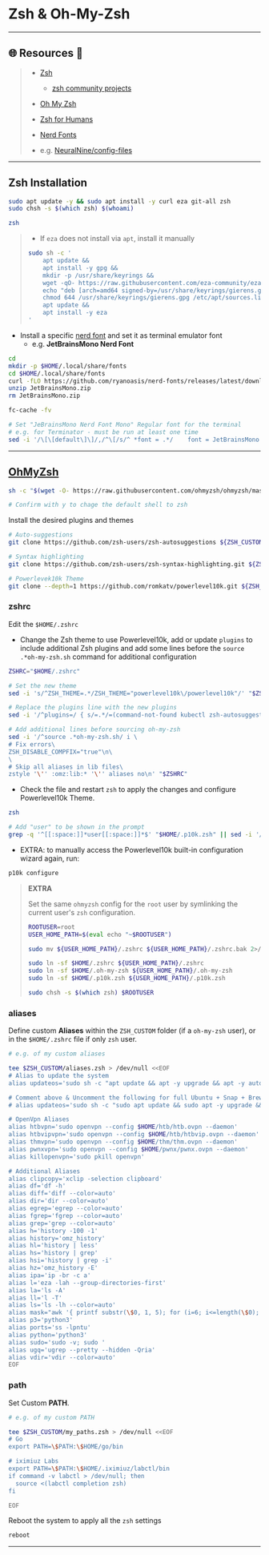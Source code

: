 # Zsh & Oh-My-Zsh

---

## 🌐 Resources 🔗

> - [Zsh](https://www.zsh.org/)
>
>   - [zsh community projects](https://github.com/zsh-users)
>
> - [Oh My Zsh](https://github.com/ohmyzsh/ohmyzsh)
>
> - [Zsh for Humans](https://github.com/romkatv/zsh4humans)
>
> - [Nerd Fonts](https://www.nerdfonts.com/)
>
> - e.g. [NeuralNine/config-files](https://github.com/NeuralNine/config-files)
>

---

## Zsh Installation

```bash
sudo apt update -y && sudo apt install -y curl eza git-all zsh
sudo chsh -s $(which zsh) $(whoami)

zsh
```

> - If `eza` does not install via `apt`, install it manually
>
> ```bash
> sudo sh -c '
>     apt update &&
>     apt install -y gpg &&
>     mkdir -p /usr/share/keyrings &&
>     wget -qO- https://raw.githubusercontent.com/eza-community/eza/main/deb.asc | gpg --dearmor -o /usr/share/keyrings/gierens.gpg &&
>     echo "deb [arch=amd64 signed-by=/usr/share/keyrings/gierens.gpg] http://deb.gierens.de stable main" | tee /etc/apt/sources.list.d/gierens.list &&
>     chmod 644 /usr/share/keyrings/gierens.gpg /etc/apt/sources.list.d/gierens.list &&
>     apt update &&
>     apt install -y eza
> '
> ```
>

- Install a specific [nerd font](https://www.nerdfonts.com/font-downloads) and set it as terminal emulator font
  - e.g. **JetBrainsMono Nerd Font**

```bash
cd
mkdir -p $HOME/.local/share/fonts
cd $HOME/.local/share/fonts
curl -fLO https://github.com/ryanoasis/nerd-fonts/releases/latest/download/JetBrainsMono.zip
unzip JetBrainsMono.zip
rm JetBrainsMono.zip

fc-cache -fv

# Set "JeBrainsMono Nerd Font Mono" Regular font for the terminal
# e.g. for Terminator - must be run at least one time
sed -i '/\[\[default\]\]/,/^\[/s/^ *font = .*/    font = JetBrainsMono Nerd Font Mono 16/' "$HOME/.config/terminator/config"
```

---

## [OhMyZsh](https://github.com/ohmyzsh/ohmyzsh)

```bash
sh -c "$(wget -O- https://raw.githubusercontent.com/ohmyzsh/ohmyzsh/master/tools/install.sh)"

# Confirm with y to chage the default shell to zsh
```

Install the desired plugins and themes

```bash
# Auto-suggestions
git clone https://github.com/zsh-users/zsh-autosuggestions ${ZSH_CUSTOM:-$HOME/.oh-my-zsh/custom}/plugins/zsh-autosuggestions

# Syntax highlighting
git clone https://github.com/zsh-users/zsh-syntax-highlighting.git ${ZSH_CUSTOM:-$HOME/.oh-my-zsh/custom}/plugins/zsh-syntax-highlighting

# Powerlevek10k Theme
git clone --depth=1 https://github.com/romkatv/powerlevel10k.git ${ZSH_CUSTOM:-$HOME/.oh-my-zsh/custom}/themes/powerlevel10k
```

### zshrc

Edit the `$HOME/.zshrc`

- Change the Zsh theme to use Powerlevel10k, add or update `plugins` to include additional Zsh plugins and add some lines before the `source .*oh-my-zsh.sh` command for additional configuration

```bash
ZSHRC="$HOME/.zshrc"

# Set the new theme
sed -i 's/^ZSH_THEME=.*/ZSH_THEME="powerlevel10k\/powerlevel10k"/' "$ZSHRC"

# Replace the plugins line with the new plugins
sed -i '/^plugins=/ { s/=.*/=(command-not-found kubectl zsh-autosuggestions zsh-syntax-highlighting)/; }' "$ZSHRC"

# Add additional lines before sourcing oh-my-zsh
sed -i '/^source .*oh-my-zsh.sh/ i \
# Fix errors\
ZSH_DISABLE_COMPFIX="true"\n\
\
# Skip all aliases in lib files\
zstyle '\'' :omz:lib:* '\'' aliases no\n' "$ZSHRC"
```

- Check the file and restart `zsh` to apply the changes and configure Powerlevel10k Theme.

```bash
zsh

# Add "user" to be shown in the prompt
grep -q '^[[:space:]]*user[[:space:]]*$' "$HOME/.p10k.zsh" || sed -i '/os_icon.*# os identifier/ a\    user' "$HOME/.p10k.zsh"
```

- EXTRA: to manually access the Powerlevel10k built-in configuration wizard again, run:

```bash
p10k configure
```



> **EXTRA**
>
> Set the same `ohmyzsh` config for the `root` user by symlinking the current user's `zsh` configuration.
>
> ```bash
> ROOTUSER=root
> USER_HOME_PATH=$(eval echo "~$ROOTUSER")
> 
> sudo mv ${USER_HOME_PATH}/.zshrc ${USER_HOME_PATH}/.zshrc.bak 2>/dev/null
> 
> sudo ln -sf $HOME/.zshrc ${USER_HOME_PATH}/.zshrc
> sudo ln -sf $HOME/.oh-my-zsh ${USER_HOME_PATH}/.oh-my-zsh
> sudo ln -sf $HOME/.p10k.zsh ${USER_HOME_PATH}/.p10k.zsh
> 
> sudo chsh -s $(which zsh) $ROOTUSER
> ```
>

### aliases

Define custom **Aliases** within the `ZSH_CUSTOM` folder (if a `oh-my-zsh` user), or in the `$HOME/.zshrc` file if only `zsh` user.

```bash
# e.g. of my custom aliases

tee $ZSH_CUSTOM/aliases.zsh > /dev/null <<EOF
# Alias to update the system
alias updateos='sudo sh -c "apt update && apt -y upgrade && apt -y autoremove"'

# Comment above & Uncomment the following for full Ubuntu + Snap + Brew update
# alias updateos='sudo sh -c "sudo apt update && sudo apt -y upgrade && sudo apt -y autoremove && sudo snap refresh" && brew upgrade'

# OpenVpn Aliases
alias htbvpn='sudo openvpn --config $HOME/htb/htb.ovpn --daemon'        # HTB FREE VPN
alias htbvipvpn='sudo openvpn --config $HOME/htb/htbvip.ovpn --daemon'  # HTB VIP VPN
alias thmvpn='sudo openvpn --config $HOME/thm/thm.ovpn --daemon'
alias pwnxvpn='sudo openvpn --config $HOME/pwnx/pwnx.ovpn --daemon'
alias killopenvpn='sudo pkill openvpn'

# Additional Aliases
alias clipcopy='xclip -selection clipboard'
alias df='df -h'
alias diff='diff --color=auto'
alias dir='dir --color=auto'
alias egrep='egrep --color=auto'
alias fgrep='fgrep --color=auto'
alias grep='grep --color=auto'
alias h='history -100 -1'
alias history='omz_history'
alias hl='history | less'
alias hs='history | grep'
alias hsi='history | grep -i'
alias hz='omz_history -E'
alias ipa='ip -br -c a'
alias l='eza -lah --group-directories-first'
alias la='ls -A'
alias ll='l -T'
alias ls='ls -lh --color=auto'
alias mask="awk '{ printf substr(\$0, 1, 5); for (i=6; i<=length(\$0); i++) printf \"*\"; print \"\" }'"
alias p3='python3'
alias ports='ss -lpntu'
alias python='python3'
alias sudo='sudo -v; sudo '
alias ugq='ugrep --pretty --hidden -Qria'
alias vdir='vdir --color=auto'
EOF
```

### path

Set Custom **PATH**.

```bash
# e.g. of my custom PATH

tee $ZSH_CUSTOM/my_paths.zsh > /dev/null <<EOF
# Go
export PATH=\$PATH:\$HOME/go/bin

# iximiuz Labs
export PATH=\$PATH:\$HOME/.iximiuz/labctl/bin
if command -v labctl > /dev/null; then
  source <(labctl completion zsh)
fi

EOF
```

Reboot the system to apply all the `zsh` settings

```bash
reboot
```

---

